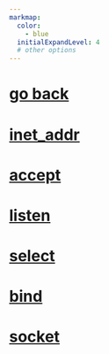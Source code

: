 ```yaml
---
markmap:
  color:
    - blue
  initialExpandLevel: 4
  # other options
---
```


# [go back](../index.html)
# [inet_addr](inet_addr/index.html)
# [accept](accept/index.html)
# [listen](listen/index.html)
# [select](select/index.html)
# [bind](bind/index.html)
# [socket](socket/index.html)
